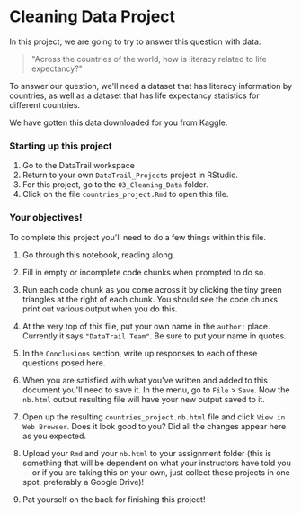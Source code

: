 


# Cleaning Data Project

In this project, we are going to try to answer this question with data:

> "Across the countries of the world, how is literacy related to life expectancy?"

To answer our question, we'll need a dataset that has literacy information by countries, as well as a dataset that has life expectancy statistics for different countries.

We have gotten this data downloaded for you from Kaggle.

### Starting up this project

1. Go to the DataTrail workspace
2. Return to your own `DataTrail_Projects` project in RStudio.
3. For this project, go to the `03_Cleaning_Data` folder.
4. Click on the file `countries_project.Rmd` to open this file.

### Your objectives!

To complete this project you'll need to do a few things within this file.  

1. Go through this notebook, reading along.

2. Fill in empty or incomplete code chunks when prompted to do so.

3. Run each code chunk as you come across it by clicking the tiny green triangles at the right of each chunk. You should see the code chunks print out various output when you do this.

4. At the very top of this file, put your own name in the `author:` place. Currently it says `"DataTrail Team"`. Be sure to put your name in quotes.

5. In the `Conclusions` section, write up responses to each of these questions posed here.

6. When you are satisfied with what you've written and added to this document you'll need to save it. In the menu, go to `File` > `Save`. Now the `nb.html` output resulting file will have your new output saved to it.

7. Open up the resulting `countries_project.nb.html` file and click `View in Web Browser`. Does it look good to you? Did all the changes appear here as you expected.

8. Upload your `Rmd` and your `nb.html` to your assignment folder (this is something that will be dependent on what your instructors have told you -- or if you are taking this on your own, just collect these projects in one spot, preferably a Google Drive)!

7. Pat yourself on the back for finishing this project!
